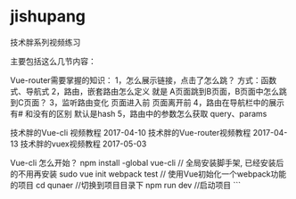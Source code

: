 # jishupang

技术胖系列视频练习

主要包括这么几节内容：


Vue-router需要掌握的知识：
1，怎么展示链接，点击了怎么跳？
   方式：函数式、导航式
2，路由，嵌套路由怎么定义
    就是 A页面跳到B页面，B页面中怎么跳到C页面？
3，监听路由变化
    页面进入前
    页面离开前
4，路由在导航栏中的展示
    有# 和没有的区别
    默认是hash
5，路由中的参数怎么获取
    query、params

技术胖的Vue-cli 视频教程  2017-04-10
技术胖的Vue-router视频教程  2017-04-13
技术胖的vuex视频教程  2017-05-03


Vue-cli 怎么开始？
    npm install -global vue-cli // 全局安装脚手架, 已经安装后的不用再安装
    sudo vue init webpack test   // 使用Vue初始化一个webpack功能的项目
    cd qunaer    //切换到项目目录下
    npm run dev  //启动项目
    ```



